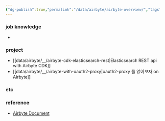 ```yaml
---
{"dg-publish":true,"permalink":"/data/airbyte/airbyte-overview/","tags":["overview","airbyte"]}
---
```



### job knowledge


- 


### project


- [[data/airbyte/__/airbyte-cdk-elasticsearch-rest\|Elasticsearch REST api with Airbyte CDK]]
- [[data/airbyte/__/airbyte-with-oauth2-proxy\|oauth2-proxy 를 얹어보자 on Airbyte]]


### etc


### reference


- [Airbyte Document](https://docs.airbyte.com/)